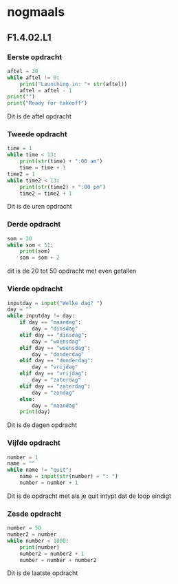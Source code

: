# nogmaals
## F1.4.02.L1
### Eerste opdracht
```python
aftel = 30
while aftel != 0:
    print("Launching in: "+ str(aftel))
    aftel = aftel - 1 
print("")
print("Ready for takeoff")
```
Dit is de aftel opdracht
### Tweede opdracht
```python
time = 1
while time < 13:
    print(str(time) + ":00 am")
    time = time + 1
time2 = 1
while time2 < 13:    
    print(str(time2) + ":00 pm")
    time2 = time2 + 1
```
Dit is de uren opdracht
### Derde opdracht
```python
som = 20
while som < 51:
    print(som)
    som = som + 2
```
dit is de 20 tot 50 opdracht met even getallen
### Vierde opdracht
```python
inputday = input("Welke dag? ")
day = ""
while inputday != day:    
    if day == "maandag":
        day = "dinsdag"
    elif day == "dinsdag":
        day = "woensdag"
    elif day == "woensdag":
        day = "donderdag"
    elif day == "donderdag":
        day = "vrijdag"
    elif day == "vrijdag":
        day = "zaterdag"
    elif day == "zaterdag":
        day = "zondag"
    else:
        day = "maandag"
    print(day)
```
Dit is de dagen opdracht
### Vijfde opdracht
```python
number = 1
name = ""
while name != "quit":
    name = input(str(number) + ": ")
    number = number + 1 
```
Dit is de opdracht met als je quit intypt dat de loop eindigt
### Zesde opdracht
```python
number = 50
number2 = number
while number < 1000:
    print(number)
    number2 = number2 + 1
    number = number + number2
```
Dit is de laatste opdracht
